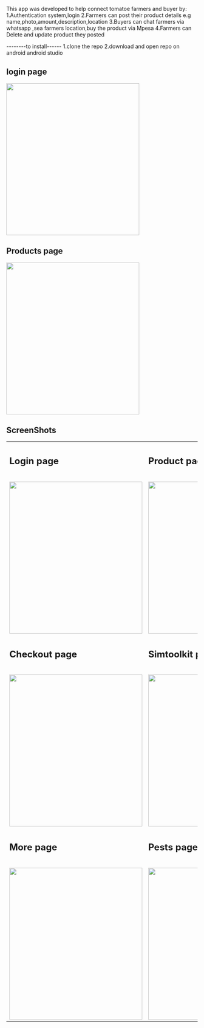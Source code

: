 This app was developed to help connect tomatoe farmers and buyer by:
1.Authentication system,login
2.Farmers can post their product details e.g name,photo,amount,description,location
3.Buyers can chat farmers via whatsapp ,sea farmers location,buy the product via Mpesa
4.Farmers can Delete and update product they posted

--------to install------
1.clone the repo
2.download and open repo on android android studio
   <h2>login page</h2>    
<img src="../master/app/src/main/res/drawable/login.png?raw=true" width="350" height="400" />
  <h2>Products page</h2>    
<img src="../master/app/src/main/res/drawable/market.png?raw=true" width="350" height="400" />
</br>
<h2>ScreenShots</h2>

<table>
  
  <tr>
   <td><h2>Login page</h2></br><img src="../master/app/src/main/res/drawable/login.png?raw=true" width="350" height="400" /></td>
      <td><h2>Product page</h2></br><img src="../master/app/src/main/res/drawable/rmarket.png?raw=true" width="350" height="400" /></td>
      <td><h2>Update page</h2></br><img src="../master/app/src/main/res/drawable/Update_del.png?raw=true" width="350" height="400" /></td>
  </tr>
  <tr>
   <td><h2>Checkout page</h2></br><img src="../master/app/src/main/res/drawable/checkout.png?raw=true" width="350" height="400" /></td>
      <td><h2>Simtoolkit page</h2></br><img src="../master/app/src/main/res/drawable/simtoolkit.png?raw=true" width="350" height="400" /></td>
      <td><h2>Team page</h2></br><img src="../master/app/src/main/res/drawable/ourteam.png?raw=true" width="350" height="400" /></td>
  </tr>
  <tr>
   <td><h2>More page</h2></br><img src="../master/app/src/main/res/drawable/more.png?raw=true" width="350" height="400" /></td>
      <td><h2>Pests page</h2></br><img src="../master/app/src/main/res/drawable/pes.png?raw=true" width="350" height="400" /></td>
      

  </table>
     
